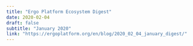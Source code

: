 ```yaml
---
title: "Ergo Platform Ecosystem Digest"
date: 2020-02-04
draft: false
subtitle: "January 2020"
link: "https://ergoplatform.org/en/blog/2020_02_04_january_digest/"
---
```

